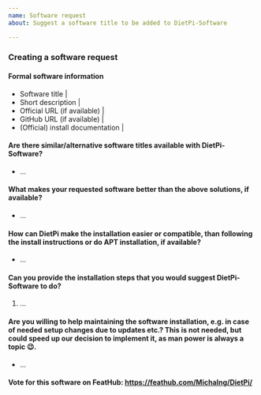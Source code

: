 ```yaml
---
name: Software request
about: Suggest a software title to be added to DietPi-Software

---
```


### Creating a software request

#### Formal software information
- Software title | <!-- EG: Nextcloud -->
- Short description | <!-- Personal cloud and data sharing solution -->
- Official URL (if available) | <!-- https://nextcloud.com -->
- GitHub URL (if available) | <!-- https://github.com/nextcloud/server -->
- (Official) install documentation | <!-- https://docs.nextcloud.com/server/13/admin_manual/installation/index.html -->

#### Are there similar/alternative software titles available with DietPi-Software?
<!-- EG: ownCloud, Syncthing -->
- ...

#### What makes your requested software better than the above solutions, if available?
<!-- EG: It is fully open source, without any (feature) limitation to free users. It has a large feature range based on available apps and a large active community. -->
- ...

#### How can DietPi make the installation easier or compatible, than following the install instructions or do APT installation, if available?
<!-- EG: According to the official install instructions there are a lot of manual steps to do: Setting up a webserver-database-PHP stack and configure them accordingly. DietPi could automate those steps, which saves end users a lot of time and allows installation as well to less experienced Linux users. -->
- ...

#### Can you provide the installation steps that you would suggest DietPi-Software to do?
<!-- EG:
1. Install webserver stack
2. Install Redis and the related PHP module, which is recommended
3. Adjust/Add the following PHP settings: ... -->
1. ...

#### Are you willing to help maintaining the software installation, e.g. in case of needed setup changes due to updates etc.? This is not needed, but could speed up our decision to implement it, as man power is always a topic :wink:.
<!-- EG: Yes, I could help out with this, e.g. if I experience issues. / Sorry, I am totally unexperienced in bash coding. -->
- ...

#### Vote for this software on FeatHub: https://feathub.com/MichaIng/DietPi/
<!-- Optional: Add your request to our FeatHub page as well and replace the above link accordinly.-->
